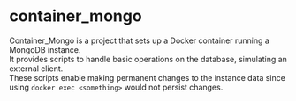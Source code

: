 # container_mongo

Container_Mongo is a project that sets up a Docker container running a MongoDB instance.  
It provides scripts to handle basic operations on the database, simulating an external client.  
These scripts enable making permanent changes to the instance data since using `docker exec <something>` would not persist changes.
